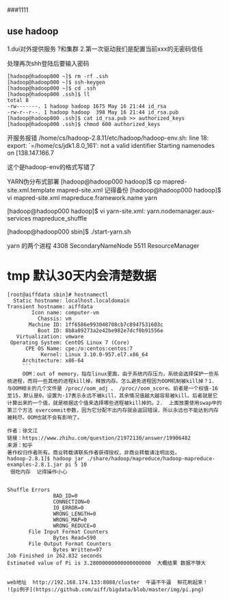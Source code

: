 ###1111



## use hadoop 
1.dui对外提供服务 ?和集群
2.第一次驱动我们是配置当前xxx的无密码信任



处理再次shh登陆后要输入密码

```
[hadoop@hadoop000 ~]$ rm -rf .ssh
[hadoop@hadoop000 ~]$ ssh-keygen
[hadoop@hadoop000 ~]$ cd .ssh
[hadoop@hadoop000 .ssh]$ ll
total 8
-rw-------. 1 hadoop hadoop 1675 May 16 21:44 id_rsa
-rw-r--r--. 1 hadoop hadoop  398 May 16 21:44 id_rsa.pub
[hadoop@hadoop000 .ssh]$ cat id_rsa.pub >> authorized_keys
[hadoop@hadoop000 .ssh]$ chmod 600 authorized_keys
```

开服务报错
/home/cs/hadoop-2.8.11/etc/hadoop/hadoop-env.sh: line 18: export: `=/home/cs/jdk1.8.0_161': not a valid identifier
Starting namenodes on [138.147.166.7


这个是hadoop-env的格式写错了






YARN伪分布式部署
[hadoop@hadoop000 hadoop]$ cp mapred-site.xml.template mapred-site.xml  记得备份
[hadoop@hadoop000 hadoop]$ vi mapred-site.xml
<configuration>
    <property>
        <name>mapreduce.framework.name</name>
        <value>yarn</value>
    </property>
</configuration>


[hadoop@hadoop000 hadoop]$ vi yarn-site.xml:
<configuration>
    <property>
        <name>yarn.nodemanager.aux-services</name>
        <value>mapreduce_shuffle</value>
    </property>
</configuration>


[hadoop@hadoop000 sbin]$ ./start-yarn.sh



yarn 的两个进程
4308 SecondaryNameNode
5511 ResourceManager





#  tmp 默认30天内会清楚数据 

 `````
[root@aiffdata sbin]# hostnamectl
   Static hostname: localhost.localdomain
Transient hostname: aiffdata
         Icon name: computer-vm
           Chassis: vm
        Machine ID: 1ff6586e993048708cb7c8947531603c
           Boot ID: 8b8a89273a2e42be982e7dcf0b91556e
    Virtualization: vmware
  Operating System: CentOS Linux 7 (Core)
       CPE OS Name: cpe:/o:centos:centos:7
            Kernel: Linux 3.10.0-957.el7.x86_64
      Architecture: x86-64
      ```
      OOM：out of memory，指在linux里面，由于系统内存压力，系统会选择保护一些系统进程，而将一些其他的进程kill掉，释放内存。怎么避免进程因为OOM机制被kill掉？1.  与OOM相关的几个文件是 /proc//oom_adj 、 /proc//oom_score。前者是一个权值-16至15，默认是0，设置为-17表示永远不被kill，其余情况值越大越容易被kill。后者就是它计算出来的一个值，就是根据这个值来选择哪些进程被kill掉的。2.  上面放置使用swap中的第三个方法 overcommit参数，因为它分配不出内存就会返回错误，所以永远也不能达到内存被耗尽。OOM也就不会有影响了。

作者：徐文江
链接：https://www.zhihu.com/question/21972130/answer/19906482
来源：知乎
著作权归作者所有。商业转载请联系作者获得授权，非商业转载请注明出处。
 hadoop-2.8.1]$ hadoop jar ./share/hadoop/mapreduce/hadoop-mapreduce-examples-2.8.1.jar pi 5 10
  很吃内存  记得操作小心  


Shuffle Errors
                BAD_ID=0
                CONNECTION=0
                IO_ERROR=0
                WRONG_LENGTH=0
                WRONG_MAP=0
                WRONG_REDUCE=0
        File Input Format Counters 
                Bytes Read=590
        File Output Format Counters 
                Bytes Written=97
Job Finished in 262.832 seconds
Estimated value of Pi is 3.28000000000000000000  大概结果 数据不够大


web地址  http://192.168.174.133:8088/cluster  牛逼不牛逼  鲜花刷起来！
![pi例子](https://github.com/aiff/bigdata/blob/master/img/pi.png)
        


